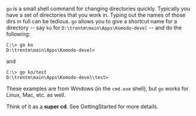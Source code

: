 `go` is a small shell command for changing directories quickly. Typically you have a set of directories that you work in. Typing out the names of those dirs in full can be tedious. `go` allows you to give a shortcut name for a directory -- say `ko` for `D:\trentm\main\Apps\Komodo-devel` -- and do the following:

```
C:\> go ko
D:\trentm\main\Apps\Komodo-devel>
```

and

```
C:\> go ko/test
D:\trentm\main\Apps\Komodo-devel\test>
```

These examples are from Windows (in the `cmd.exe` shell), but `go` works for Linux, Mac, etc. as well.

Think of it as a **super cd**. See GettingStarted for more details.

